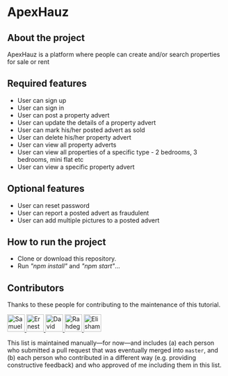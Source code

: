 # ApexHauz

## About the project

ApexHauz is a platform where people can create and/or search properties for sale or rent

## Required features

- User can sign up
- User can sign in
- User can post a property advert
- User can update the details of a property advert
- User can mark  his/her posted advert as sold
- User can delete his/her property advert
- User can view all property adverts
- User can view all properties of a specific type - 2 bedrooms, 3 bedrooms, mini flat etc
- User can view a specific property advert

## Optional features

- User can reset password
- User can report a posted advert as fraudulent
- User can add multiple pictures to a posted advert

## How to run the project

- Clone or download this repository.
- Run _"npm install"_ and _"npm start"_...

## Contributors

Thanks to these people for contributing to the maintenance of this tutorial.

<a href="https://github.com/Samueljr-web" target="_blank" title="Samuel">
  <img src="https://github.com/Samueljr-web.png?size=40" height="40" width="40" alt="Samuel" />
</a>

<a href="https://github.com/Ernest2026" target="_blank" title="Ernesto">
  <img src="https://github.com/ernest2026.png?size=40" height="40" width="40" alt="Ernesto" />
</a>

<a href="https://github.com/davidessien925" target="_blank" title="David Essien">
  <img src="https://github.com/davidessien925.png?size=40" height="40" width="40" alt="David Essien" />
</a>

<a href="https://github.com/Rahdeg" target="_blank" title="Rahdeg">
  <img src="https://github.com/Rahdeg.png?size=40" height="40" width="40" alt="Rahdeg" />
</a>

<a href="https://github.com/Elishama-Yomi" target="_blank" title="Elishama">
  <img src="https://github.com/Elishama-Yomi.png?size=40" height="40" width="40" alt="Elishama" />
</a>

This list is maintained manually—for now—and includes (a) each person who submitted a pull request that was eventually merged into `master`, and (b) each person who contributed in a different way (e.g. providing constructive feedback) and who approved of me including them in this list.
